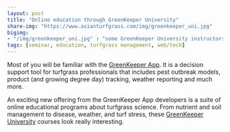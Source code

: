 ```yaml
---
layout: post
title: "Online education through GreenKeeper University"
share-img: "https://www.asianturfgrass.com/img/greenkeeper_uni.jpg"
bigimg:
- "/img/greenkeeper_uni.jpg" : "some GreenKeeper University instructors"
tags: [seminar, education, turfgrass management, web/tech]
---
```


Most of you will be familiar with the [GreenKeeper App](https://www.greenkeeperapp.com/marketing/). It is a decision support tool for turfgrass professionals that includes pest outbreak models, product (and growing degree day) tracking, weather reporting and much more.

An exciting new offering from the GreenKeeper App developers is a suite of online educational programs about turfgrass science. From nutrient and soil management to disease, weather, and turf stress, these [GreenKeeper University](https://university.greenkeeperapp.com/) courses look really interesting.
